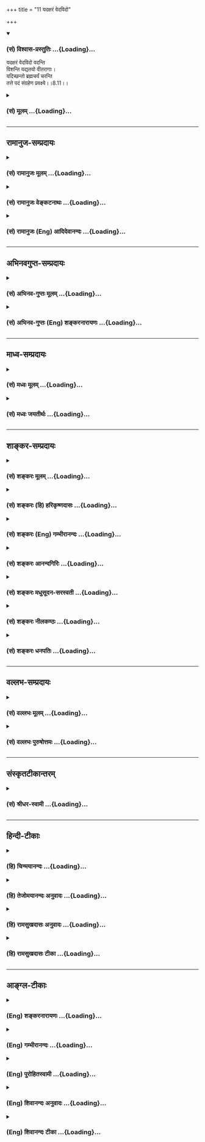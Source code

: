+++
title = "11 यदक्षरं वेदविदो"

+++
<div class="js_include" newlevelforh1="3" title="(सं) विश्वास-प्रस्तुतिः" unfilled url="/purANam/mahAbhAratam/06-bhIShma-parva/02-bhagavad-gItA-parva/saMskRtam/vishvAsa-prastutiH/08_axara-para-brahma-yo/11_yadaxaraM_vedavid.md">
<details open><summary><h3>(सं) विश्वास-प्रस्तुतिः ...{Loading}...</h3></summary>

यदक्षरं वेदविदो वदन्ति  
विशन्ति यद्यतयो वीतरागाः।  
यदिच्छन्तो ब्रह्मचर्यं चरन्ति  
तत्ते पदं संग्रहेण प्रवक्ष्ये।।8.11।।
</details>
</div>
<div class="js_include collapsed" newlevelforh1="3" title="(सं) मूलम्" unfilled url="/purANam/mahAbhAratam/06-bhIShma-parva/02-bhagavad-gItA-parva/saMskRtam/mUlam/08_axara-para-brahma-yo/11_yadaxaraM_vedavid.md">
<details><summary><h3>(सं) मूलम् ...{Loading}...</h3></summary>

यदक्षरं वेदविदो वदन्ति  
विशन्ति यद्यतयो वीतरागाः।  
यदिच्छन्तो ब्रह्मचर्यं चरन्ति  
तत्ते पदं संग्रहेण प्रवक्ष्ये।।8.11।।
</details>
</div>


_________________
## रामानुज-सम्प्रदायः
<div class="js_include collapsed" newlevelforh1="3" title="(सं) रामानुजः मूलम्" unfilled url="/purANam/mahAbhAratam/06-bhIShma-parva/02-bhagavad-gItA-parva/saMskRtam/rAmAnujaH/mUlam/08_axara-para-brahma-yo/11_yadaxaraM_vedavid.md">
<details><summary><h3>(सं) रामानुजः मूलम् ...{Loading}...</h3></summary>

।।8.11।।**यद् अक्षरम्** अस्थूलत्वादिगुणकं **वेदविदो वदन्ति वीतरागाः** च
**यतयो यद्** अक्षरं **विशन्ति यद्** अक्षरं प्राप्तुम् **इच्छन्तो
ब्रह्मचर्यं चरन्ति तत् ते पदं संग्रहेण प्रवक्ष्ये। पद्यते गम्यते अनेन इति
पदं तद् निखिलवेदान्तवेद्यं मत्स्वरूपम् अक्षरं यथा उपास्यं तथा संक्षेपेण
प्रवक्ष्यामि इत्यर्थः।**

</details>
</div>
<div class="js_include collapsed" newlevelforh1="3" title="(सं) रामानुजः वेङ्कटनाथः" unfilled url="/purANam/mahAbhAratam/06-bhIShma-parva/02-bhagavad-gItA-parva/saMskRtam/rAmAnujaH/venkaTanAthaH/08_axara-para-brahma-yo/11_yadaxaraM_vedavid.md">
<details><summary><h3>(सं) रामानुजः वेङ्कटनाथः ...{Loading}...</h3></summary>

  
  
।।8.11।। अथ मन्दप्रयोजनोक्तपरव्याख्यातिक्षेपाययदक्षरम्
इत्यादिश्लोकत्रयस्यार्थमाह -- अथेति।
स्मरणशब्दोऽत्रोपासनस्यान्तिमप्रत्ययस्य च सङ्ग्राहकः उभयोरपि
स्मृतिविशेषत्वात्। नावेदविन्मनुते तं बृहन्तम् \[यजुःका.3।55।7\]
इत्युक्तप्रमाणान्तरागोचरत्वपरेणवेदविदो वदन्ति इत्यनेन
सूचितंवेदोक्तप्रकारकथनम् -- अस्थूलत्वादिगुणकमिति। अस्थूलमनण्वह्रस्वम्
\[बृ.उ.3।8।8\] इत्यादिश्रुतिरिह विवक्षिता। ब्रह्मचर्यं
ऊर्ध्वरेतस्त्वादिकम्। यद्वा अथ यद्यज्ञ इत्याचक्षते ब्रह्मचर्यमेव तत् ৷৷.
अथ यत्सत्रायणमित्याचक्षते ৷৷. अथ यन्मौनमित्याचक्षते ৷৷. अथ
यदरण्यायनमित्याचक्षते ब्रह्मचर्यमेव तत् \[छां.उ.8।5।123\] इति श्रुतेः
ब्रह्मप्राप्त्यर्था या काचिदपि चर्या ब्रह्मचर्यम्। वीतरागा यतय एव
यदिच्छन्तो ब्रह्मचर्यं चरन्ति \[कठो.2।15\] इत्यत्रापि कर्तारः। एतेन
फलोपाययोः प्रदर्शनम्। पदशब्दस्यात्र रूढार्थानुपपत्तेरुपपन्नं योगमाह --
पद्यत इति। अत्र पदशब्देन ज्ञानविषयत्वमुखेन उपास्यत्वादिकमभिप्रेतमित्याह
-- गम्यते चेतसेति। यत्तच्छब्दाभिप्रेतां प्रसिद्धिमाह -- तन्निखिलेति।
अक्षरशब्दस्यात्र विकारादिदोषरहितपरमात्मविषयत्वात्मत्स्वरूपमित्युक्तम्।
स्वासाधारणं रूपमित्यर्थः।
अक्षररूपपरमात्मोपासनमत्राक्षरस्वरूपजीवात्मप्राप्त्यर्थम्।  
  

</details>
</div>
<div class="js_include collapsed" newlevelforh1="3" title="(सं) रामानुजः (Eng) आदिदेवानन्दः" unfilled url="/purANam/mahAbhAratam/06-bhIShma-parva/02-bhagavad-gItA-parva/saMskRtam/rAmAnujaH/english/AdidevAnandaH/08_axara-para-brahma-yo/11_yadaxaraM_vedavid.md">
<details><summary><h3>(सं) रामानुजः (Eng) आदिदेवानन्दः ...{Loading}...</h3></summary>

8.11 I shall show you briefly that goal which the knowers of the Veda
call 'the imperishable,' i.e., as endowed with attributes like
non-grossness etc., - that imperishable which 'the ascetics freed from
passion enter'; that imperishable 'desiring to attain which men practise
continence'. What is attained by the mind as its goal is called 'pada'.
I shall tell you briefly My essential nature which is beyond all
description and which is explained in the whole of Vedanta and which is
to be meditated upon. Such is the meaning.

</details>
</div>


_________________
## अभिनवगुप्त-सम्प्रदायः
<div class="js_include collapsed" newlevelforh1="3" title="(सं) अभिनव-गुप्तः मूलम्" unfilled url="/purANam/mahAbhAratam/06-bhIShma-parva/02-bhagavad-gItA-parva/saMskRtam/abhinava-guptaH/mUlam/08_axara-para-brahma-yo/11_yadaxaraM_vedavid.md">
<details><summary><h3>(सं) अभिनव-गुप्तः मूलम् ...{Loading}...</h3></summary>

।।8.11।। यदक्षरमिति। सम्यक् गृह्यते निश्चीयते अनेनेति संग्रहः उपायः। तेन
उपायेन तत् +++(S उपायेनैतत)+++ पदमभिधास्ये उपायमत्र सतताभ्यासाय वक्ष्ये।

</details>
</div>
<div class="js_include collapsed" newlevelforh1="3" title="(सं) अभिनव-गुप्तः (Eng) शङ्करनारायणः" unfilled url="/purANam/mahAbhAratam/06-bhIShma-parva/02-bhagavad-gItA-parva/saMskRtam/abhinava-guptaH/english/shankaranArAyaNaH/08_axara-para-brahma-yo/11_yadaxaraM_vedavid.md">
<details><summary><h3>(सं) अभिनव-गुप्तः (Eng) शङ्करनारायणः ...{Loading}...</h3></summary>

8.11 Yad aksaram etc. A means is called sangraha because by using this,
the end is grasped i.e., determined. That Goal, together with means I
shall tell you : Let me tell you now the means for \[your\] constant
practice.

</details>
</div>


_________________
## माध्व-सम्प्रदायः
<div class="js_include collapsed" newlevelforh1="3" title="(सं) मध्वः मूलम्" unfilled url="/purANam/mahAbhAratam/06-bhIShma-parva/02-bhagavad-gItA-parva/saMskRtam/madhvaH/mUlam/08_axara-para-brahma-yo/11_yadaxaraM_vedavid.md">
<details><summary><h3>(सं) मध्वः मूलम् ...{Loading}...</h3></summary>

।।8.11।। तदेव ध्येयं प्रपञ्चयति -- यदक्षरमित्यादिना। प्राप्यते
मुमुक्षुभिरिति पदम्। पद गतौ \[4।63\] इति धातोः। तद्विष्णोः परमं पदम्
\[ऋक्सं.1।2।6।5कठो.3।9\] इति श्रुतेश्च। गीयसे पदमित्येव मुनिभिः पद्यसे
यतः इति वचनान्नारदीये।

</details>
</div>
<div class="js_include collapsed" newlevelforh1="3" title="(सं) मध्वः जयतीर्थः" unfilled url="/purANam/mahAbhAratam/06-bhIShma-parva/02-bhagavad-gItA-parva/saMskRtam/madhvaH/jayatIrthaH/08_axara-para-brahma-yo/11_yadaxaraM_vedavid.md">
<details><summary><h3>(सं) मध्वः जयतीर्थः ...{Loading}...</h3></summary>

।।8.11।। क्रममुक्त्यर्थं ओङकारोपासनमुच्यत इत्यन्यथाव्याख्यानमपाकर्तुमाह
-- **तदेवे**ति। वायुजययुतानां मरणकाले कर्तव्यमेवमामनुस्मरन् \[8।13\]
इत्यादिविरोधादिति भावः। ननु पदत्वं शब्दस्यैवोंकारस्य सम्भवति न
विष्णोरित्यत आह -- **प्राप्यत** इति। कर्मण्यकारप्रत्ययः। पदं स्वरूपमिति
प्रयोगप्रदर्शनम्।

</details>
</div>


_________________
## शाङ्कर-सम्प्रदायः
<div class="js_include collapsed" newlevelforh1="3" title="(सं) शङ्करः मूलम्" unfilled url="/purANam/mahAbhAratam/06-bhIShma-parva/02-bhagavad-gItA-parva/saMskRtam/shankaraH/mUlam/08_axara-para-brahma-yo/11_yadaxaraM_vedavid.md">
<details><summary><h3>(सं) शङ्करः मूलम् ...{Loading}...</h3></summary>

।।8.11।। -- **यत् अक्षरं** न क्षरतीति अक्षरम् अविनाशि **वेदविदः**
वेदार्थज्ञाः वदन्ति तद्वा एतदक्षरं गार्गि ब्राह्मणा अभिवदन्ति (बृ0 उ₀
3।8।8) इति श्रुतेः सर्वविशेषनिवर्तकत्वेन अभिवदन्ति अस्थूलमनणु (बृ0 उ₀
3।8।8) इत्यादि। किञ्च -- **विशन्ति** प्रविशन्ति सम्यग्दर्शनप्राप्तौ
सत्यां यत् **यतयः** यतनशीलाः संन्यासिनः **वीतरागाः** वीतः विगतः रागः
येभ्यः ते वीतरागाः। **यच्च** अक्षर**मिच्छन्तः** -- ज्ञातुम् इति
वाक्यशेषः -- **ब्रह्मचर्यं** गुरौ **चरन्ति** आचरन्ति **तत् ते पदं** तत्
अक्षराख्यं पदं पदनीयं ते तव **संग्रहेण** संग्रहः संक्षेपः तेन संक्षेपेण
**प्रवक्ष्ये** कथयिष्यामि।।  
  
स यो ह वै तद्भगवन्मनुष्येषु प्रायणान्तमोंकारमभिध्यायीत कतमं वाव स तेन
लोकं जयतीति। तस्मै स होवाच एतद्वै सत्यकाम परं चापरं च ब्रह्म यदोंकारः
इत्युपक्रम्य यः पुनरेतं त्रिमात्रेणोमित्येतेनैवाक्षरेण परं
पुरुषमभिध्यायीत (प्र0 उ₀ 5।1।2।5।। -- स सामभिरुन्नीयते ब्रह्मलोकम्
इत्यादिना वचनेन अन्यत्र धर्मादन्यत्राधर्मात् इति च उपक्रम्य सर्वे वेदा
यत्पदमामनन्ति। तपांसि सर्वाणि च यद्वदन्ति। यदिच्छन्तो ब्रह्मचर्यं चरन्ति
तत्ते पदं संग्रहेण ब्रवीम्योमित्येतत् (क0 उ₀ 1।2।14.15) इत्यादिभिश्च
वचनैः परस्य ब्रह्मणो वाचकरूपेण प्रतिमावत् प्रतीकरूपेण वा
परब्रह्मप्रतिपत्तिसाधनत्वेन मन्दमध्यमबुद्धीनां विवक्षितस्य ओंकारस्य
उपासनं कालान्तरे मुक्तिफलम् उक्तं यत् तदेव इहापि कविं पुराणमनुशासितारम्
(गीता 8।9) यदक्षरं वेदविदो वदन्ति (गीता 8।11) इति च उपन्यस्तस्य परस्य
ब्रह्मणः पूर्वोक्तरूपेण प्रतिपत्त्युपायभूतस्य ओंकारस्य
कालान्तरमुक्तिफलम् उपासनं योगधारणासहितं वक्तव्यम् प्रसक्तानुप्रसक्तं च
यत्किञ्चित् इत्येवमर्थः उत्तरो ग्रन्थ आरभ्यते --

</details>
</div>
<div class="js_include collapsed" newlevelforh1="3" title="(सं) शङ्करः (हि) हरिकृष्णदासः" unfilled url="/purANam/mahAbhAratam/06-bhIShma-parva/02-bhagavad-gItA-parva/saMskRtam/shankaraH/hindI/harikRShNadAsaH/08_axara-para-brahma-yo/11_yadaxaraM_vedavid.md">
<details><summary><h3>(सं) शङ्करः (हि) हरिकृष्णदासः ...{Loading}...</h3></summary>

।।8.11।। फिर भी भगवान् आगे बतलाये जानेवाले उपायोंसे प्राप्त होनेयोग्य और
वेदविदो वदन्ति इत्यादि विशेषणोंद्वारा वर्णन किये जानेयोग्य ब्रह्मका
प्रतिपादन करते हैं --, हे गार्गि ब्राह्मणलोग उसी इस अक्षरका वर्णन किया
करते हैं इस श्रुतिके अनुसार वेदके परम अर्थको,जाननेवाले विद्वान् जिस
अक्षरका अर्थात् जिसका कभी नाश न हो ऐसे परमात्माका वह न स्थूल है न
सूक्ष्म है इस प्रकार सब विशेषोंका निराकरण करके वर्णन किया करते हैं तथा
जिनकी आसक्ति नष्ट हो चुकी है ऐसे वीतराग यत्नशील संन्यासी यथार्थ ज्ञानकी
प्राप्ति हो जानेपर जिसमें प्रविष्ट होते हैं। एवं जिस अक्षरको जानना
चाहनेवाले ( साधक ) गुरुकुलमें ब्रह्मचर्यव्रतका पालन किया करते हैं वह
अक्षरनामक पद अर्थात् प्राप्त करनेयोग्य स्थान मैं तुझे संग्रहसे --
संक्षेपसे बतलाता हूँ। संग्रह संक्षेपको कहते हैं। सत्यकामके यह पूछनेपर कि
हे भगवन् मनुष्योंमेंसे वह जो कि मरणपर्यन्त ओंकारका भली प्रकार ध्यान करता
रहता है वह उस साधनसे किस लोकको जीत लेता है पिप्पलाद ऋषिने कहा कि हे
सत्यकाम यह ओंकार ही निःसन्देह परब्रह्म है और यही अपर ब्रह्म भी है। इस
प्रकार प्रसङ्ग आरम्भ करके फिर जो कोई इस तीन मात्रावाले ओम् इस
अक्षरद्वारा परम पुरुषकी उपासना करता रहता है। इत्यादि वचनोंसे (
प्रश्नोपनिषद्में ) तथा जो धर्मसे विलक्षण है और अधर्मसे भी विलक्षण है इस
प्रकार प्रसङ्ग आरम्भ करके फिर समस्त वेद जिस परमपदका वर्णन कर रहे हैं
समस्त तप जिसको बतला रहे हैं तथा जिस परमपदको चाहनेवाले ब्रह्मचर्यका पालन
किया करते हैं वह परमपद संक्षेपसे तुझे बतलाऊँगा वह है ओम् ऐसा यह ( एक
अक्षर )। इत्यादि वचनोंसे ( कठोपनिषद्में )। परब्रह्मका वाचक होनेसे एवं
प्रतिमाकी भाँति उसका प्रतीक ( चिह्न ) होनेसे मन्द और मध्यम बुद्धिवाले
साधकोंके लिये जो परब्रह्मपरमात्माकी प्राप्तिका साधनरूप माना गया है उस
ओंकारकी कालान्तरमें मुक्तिरूप फल देनेवाली जो उपासना बतलायी गयी है  
  
,

</details>
</div>
<div class="js_include collapsed" newlevelforh1="3" title="(सं) शङ्करः (Eng) गम्भीरानन्दः" unfilled url="/purANam/mahAbhAratam/06-bhIShma-parva/02-bhagavad-gItA-parva/saMskRtam/shankaraH/english/gambhIrAnandaH/08_axara-para-brahma-yo/11_yadaxaraM_vedavid.md">
<details><summary><h3>(सं) शङ्करः (Eng) गम्भीरानन्दः ...{Loading}...</h3></summary>

8.11 Pravaksye, I shall speak; te, to you; samgrahena, briefly; tat, of
that; which is called the aksaram, immutable-that whch does not get
exhausted, which is indestructible; padam, Goal to be reached; yat,
which; veda-vidah, the knowers of the Vedas, the knowers of the purport
of the Vedas; vedanti, declare, speak of It as opposed to all
alifications-'It is neither gross nor minute' (Br. 3.8.8) etc.-, in
accordance with the Upanisadic text, 'O Gargi, the knowers of Brahman
say this Immutable (Brahman) is that' (ibid); and further, yat, into
which, after the attainment of complete realization; visanti, enter;
yatayah, the diligent ones, the monks; who have become vita-ragah, free
from attachment; and icchantah, aspiring to know (-to know being
supplied to complete the sense-); yat, which Immutable; people caranti,
practise; brahmacaryam, celibacy-at the teacher's house. Commencing
with, '"O venerable sir, which world does he really win thery who, among
men, intently meditates on Om in that wonerful way till death;" To him
he said, "O Satyakama, this very Brahman that is (known as) the inferior
and superior is but this Om"' (pr.5.1-2), it has been stated, 'Again,
anyone who meditates on the supreme Purusa with the help of this very
syllable Om, as possessed of three letters,৷৷.he is lifted up to the
world of Brahma (Hiranyagarbha) by the Sama-mantras,' (op.cit.5) etc.
Again, beginning with '(Tell me of that thing which you see as)
different from virtue, different from vice,' it has been stated, 'I tell
you briefly of that goal which all the Vedas with one voice propound,
which all the austerities speak of, and wishing for which people
practise Brahmacarya: it is this, viz Om' (Ka.1.2.14-15), etc. In the
above otations, Om which is going to be spoken of is presented as a name
of this supreme Brahman, and also as Its symbol like an image. This has
been done as a means to meditation on it (Om) for the attainment of the
supreme Brahman by poeple of low and mediocre intellect, in as much as
this leads to Liberation in course of time. Here also that very
meditation on Om in the manner stated above-which is the means of
attaining the supreme Brahman introduced in, '(He who meditates on) the
Omniscient, the Ancient,' and in, '(I shall speak to you birefly of that
immutable Goal) which the knowers of the Vedas declare,' and which
(meditation) leads to Liberation in due course \[Realization of Brahman
leads to immediate Liberation (sadyomukti, whereas meditation
(contemplation, upasana) leads to gradual Liberation
(krama-mukti).-Tr.\]-has to be spoken of along with 'adherence to yoga'
as also whatever is connected directly or indirectly with it. For this
purpose the following text is begun:

</details>
</div>
<div class="js_include collapsed" newlevelforh1="3" title="(सं) शङ्करः आनन्दगिरिः" unfilled url="/purANam/mahAbhAratam/06-bhIShma-parva/02-bhagavad-gItA-parva/saMskRtam/shankaraH/AnandagiriH/08_axara-para-brahma-yo/11_yadaxaraM_vedavid.md">
<details><summary><h3>(सं) शङ्करः आनन्दगिरिः ...{Loading}...</h3></summary>

।।8.11।। येन केनचिन्मन्त्रादिना ध्यानकाले भगवदनुस्मरणे प्राप्ते
सत्यभिधानत्वे नियन्तुं स्मर्तव्यत्वेन प्रकृतपरमपुरुषस्य
त्रैविद्यवृद्धप्रसिद्ध्या प्रामाणिकत्वमाह -- **पुनरपीति।** उपायो
वक्ष्यमाण ओङ्कारः। अविषये प्रतीचि ब्रह्मणि वेदार्थविदामपि कथं
वचनमित्याशङ्क्याविषयत्वमत्यक्त्वैवेति मत्वा श्रुतिमुदाहरति --
**तद्वेति।** तथापि तस्मिन्नविषये सर्वविशेषशून्ये वचनमनुचितमित्याशङ्क्याह
-- **सर्वेति।** न केवलं विद्वदनुभवसिद्धं यथोक्तं ब्रह्म किंतु
मुक्तोपसृप्यतया मुक्तानामपि प्रसिद्धमित्याह -- **किञ्चेति।** केषां पुनः
संन्यासित्वं तदाह -- **वीतरागा इति।** ज्ञानार्थं ब्रह्मचर्यविधानादपि
ब्रह्म ज्ञेयत्वेन प्रसिद्धमित्याह -- **यच्चेति।** कथं तर्हि यथोक्तं
ब्रह्म मम ज्ञातुं शक्यमित्याकुलितचेतसमर्जुनं प्रत्याह -- **तत्ते
पदमिति।**

</details>
</div>
<div class="js_include collapsed" newlevelforh1="3" title="(सं) शङ्करः मधुसूदन-सरस्वती" unfilled url="/purANam/mahAbhAratam/06-bhIShma-parva/02-bhagavad-gItA-parva/saMskRtam/shankaraH/madhusUdana-sarasvatI/08_axara-para-brahma-yo/11_yadaxaraM_vedavid.md">
<details><summary><h3>(सं) शङ्करः मधुसूदन-सरस्वती ...{Loading}...</h3></summary>

।।8.11।। इदानीं येनकेनचिदभिधानेन ध्यानकाले भगवदनुस्मरणे प्राप्तेसर्वे
वेदा यत्पदमामनन्ति तपांसि सर्वाणि च यद्वदन्ति। यदिच्छन्तो ब्रह्मचर्यं
चरन्ति तत्ते पदं सग्रहेण ब्रवीम्योमित्येतत् इत्यादिश्रुतिप्रतिपादितत्वेन
प्रणवेनैवाभिधानेन तदनुस्मरणं कर्तव्यं नान्येन मन्त्रादिनेति
नियन्तुमुपक्रमते -- यदक्षरमविनाशि ओंकाराख्यं ब्रह्म वेदविदो वदन्तिएतद्वै
तदक्षरं गार्गि ब्राह्मणा अभिवदन्त्यस्थूलमनण्वह्रस्वमदीर्घम् इत्यादिवचनैः
सर्वविशेषनिवर्तनेन प्रतिपादयन्ति। न केवलं प्रमाणकुशलैरेव प्रतिपन्नं
किंतु मुक्तोपसृप्यतया तैरप्यनुभूतमित्याह -- विशन्ति स्वरूपतया
सम्यग्दर्शनेन यदक्षरं यतयो यत्नशीलाः संन्यासिनो वीतरागा निस्पृहाः। न
केवलं सिद्धैरनुभूतं साधकानामपि सर्वोऽपि प्रयासस्तदर्थ इत्याह --
यदिच्छन्तो ज्ञातुं नैष्ठिका ब्रह्मचारिणो ब्रह्मचर्यं गुरुकुलवासादि
तपश्चरन्ति यावज्जीवं तदक्षराख्यं पदं पदनीयं ते तुभ्यं संग्रहेण
संक्षेपेणाहं प्रवक्ष्ये प्रकर्षेण कथयिष्यामि यथा तव बोधो भवति तथा।
अतस्तदक्षरं कथं मया ज्ञेयमित्याकुलो माभूरित्यभिप्रायः। अत्र च परस्य
ब्रह्मणो वाचकरूपेण प्रतिमावत्प्रतीकरूपेण चयः पुनरेतं
त्रिमात्रेणोमित्यनेनैवाक्षरेण परं पुरुषमभिध्यायीत स तमधिगच्छति
इत्यादिवचनैर्मन्दमध्यमबुद्धीनां क्रममुक्तिफलकमुपासनमुक्तं तदेवेहापि
विवक्षितं भगवता। अतो योगधारणासहितमोंकारोपासनं तत्फलं स्वस्वरूपं
ततोऽपुनरावृत्तिस्तन्मार्गश्चेत्यर्थजातमुच्यते यावदध्यायसमाप्ति।

</details>
</div>
<div class="js_include collapsed" newlevelforh1="3" title="(सं) शङ्करः नीलकण्ठः" unfilled url="/purANam/mahAbhAratam/06-bhIShma-parva/02-bhagavad-gItA-parva/saMskRtam/shankaraH/nIlakaNThaH/08_axara-para-brahma-yo/11_yadaxaraM_vedavid.md">
<details><summary><h3>(सं) शङ्करः नीलकण्ठः ...{Loading}...</h3></summary>

।।8.11।। भ्रुवोर्मध्ये प्राणमावेश्येत्युक्तं तत्किं कृत्वा कर्तव्यं
तत्कृत्वा च किं कर्तव्यमित्येतद्वयं वदिष्यंस्तत्र प्रतीकत्वेन चिन्त्यं
प्रणवं तावद्वाच्यवाचकयोरभेदविवक्षया स्तौति -- यदक्षरं प्रणवाख्यं वाचकं
वेदविदो वेदादौ वदन्ति। यद्वा यदक्षरं ब्रह्म तद्वाच्यंएतद्वै तदक्षरं
गार्गि ब्राह्मणा अभिवदन्त्यस्थूलमनण्वह्रस्वमदीर्घम् इत्येवंलक्षणं वा
वेदविद उपनिषद्विदो वदन्ति यच्च यतयो विशन्ति ब्रह्मप्रतीकत्वेन
शरणीकुर्वन्ति पक्षे सम्यग्दर्शने सति सरित्सागरन्यायेन यत्प्रविशन्ति
यतयः। यत् अक्षरमिच्छन्तो ब्रह्मचर्यं चरन्तीति पक्षद्वयेऽपि समानम्। तत्ते
पदं वर्णत्रयात्मकं पदनीयं वा स्थानं विष्णोः परमं पदं संग्रहेण
प्रवक्ष्ये। अयं च वाच्यवाचकयोरभेदः श्रुतिच्छायया गम्यते। अन्यत्र
धर्मादन्यत्राधर्मात् इति सर्वधर्मातीतं ब्रह्म प्रकृत्यसर्वे वेदा
यत्पदमामनन्ति तपांसि सर्वाणि च यद्वदन्ति। यदिच्छन्तो ब्रह्मचर्यं चरन्ति
तत्ते पदं संग्रहेण ब्रवीम्योमित्येतत्। इत्योंकारेणोपसंहारात्। तत्फलं च
प्रतीकभावात्। ओंकारं प्रतीकत्वेन प्रकल्प्य तद्वारा शुद्धं शबलं वा ब्रह्म
प्रतिपत्तव्यम्। तथा च श्रुत्यन्तरेएतद्वै सत्यकाम परं चापरं च ब्रह्म
यदोंकारः इत्युपक्रम्यतस्मादेवंविद्वानेतेनैवायतनेनैकतरमन्वेति इति
दृष्टम्। आयतनं शालग्रामवत्प्रतीकं तेन।

</details>
</div>
<div class="js_include collapsed" newlevelforh1="3" title="(सं) शङ्करः धनपतिः" unfilled url="/purANam/mahAbhAratam/06-bhIShma-parva/02-bhagavad-gItA-parva/saMskRtam/shankaraH/dhanapatiH/08_axara-para-brahma-yo/11_yadaxaraM_vedavid.md">
<details><summary><h3>(सं) शङ्करः धनपतिः ...{Loading}...</h3></summary>

।।8.11।। इदानीं येन केचचिन्मन्त्रादिना ध्यानकाले भगवदनुस्मरणे प्राप्तेस
यो ह वैतद्भगवन्मुष्येष्वाप्रायणं तमोंकारमभिध्यायीत कतमं वा स तेन लोकं
जयति तस्मै सहोवाच एतद्वै सत्यकाम परं चापरं च ब्रह्म यदोंकारः
इत्युपक्रम्ययः पुनरेतं त्रिमात्रेणोमित्येतेनैवाक्षरेण परं
पुरुषमभिध्यायीतप्रणवो धनुः शरो ह्यात्मा ब्रह्म तल्लक्ष्यमुच्यते।
अप्रमत्तेन वेद्धव्यं शरवत्तन्मयो भवेत्। अन्यत्र
धर्मादन्यत्राधर्मात्इतचोपक्रम्यसर्वे वेदा यत्पदभामन्ति तपांसि सर्वाणि च
यद्वदन्ति। यदिच्छन्तो ब्रह्मचर्यं चरन्ति तत्ते पदं संग्रहेण
ब्रवीम्योमित्येतत् इत्यादिवचनैः परस्य ब्रह्मणो वाचरुपेण
प्रतिभावत्प्रतीकरुपेण च परब्रह्मप्राप्तिसाधनत्वेन मन्दमध्यमबुद्धीनां
विवक्षितस्योंकारोपासनस्य परस्य ब्रह्मणो वाचकरुपेण प्रतिभावत्प्रतीकरुपेण
च परब्रह्मप्राप्तिसाधनत्वेन मन्दमध्यमबुद्धीनां विवक्षितस्योकारोपासनस्य
कालान्तरमुक्तफलं यदुक्तं तदेवेहापीत्योंकारेण भगवान्स्मर्तव्य इत्याशयेनाह
-- यदित्यादिना। यदक्षरं न क्षरतीत्यक्षरं अविनाशि वेदविदो वेदार्थज्ञा
वदन्ति। तद्वा एतदक्षरं गार्गि ब्राह्मणा अभिवदन्ति इति
श्रुतेः। अस्थूलमनण्वह्नस्वमदीर्घम्अशब्दमस्पर्शमरुपमव्ययम् इत्यादिना
सर्वविशेषनिवृत्तत्वेनाभिवदनतीत्यर्थः। न केवलमाभिवदन्त्येवापि तु
सभ्यग्दर्शनप्राप्तौ यतयो यत्नशीलाः संन्यासिनो वीतः अपगतो राग इत उपलक्षणं
रागादिर्येभ्यस्ते वीतरागाः। रागस्यैवोपादानं तु द्वेषादीनां मूलभूतो रागग
एवेत्यभिप्रायेण। यद्विशन्ति प्रविशन्ति सभ्यग्ज्ञानप्राप्तौ सत्यां
यदिच्छन्तो ज्ञातुमिति शेषः। ब्रह्मचर्यं गुरौ चरन्तितदेतद्वेदानुवचनेन
ब्राह्मणा विविदिषन्ति इतिश्रुतेः तत्पदं ते संक्षेपेण प्रवक्ष्ये
कथयिष्यामि।

</details>
</div>


_________________
## वल्लभ-सम्प्रदायः
<div class="js_include collapsed" newlevelforh1="3" title="(सं) वल्लभः मूलम्" unfilled url="/purANam/mahAbhAratam/06-bhIShma-parva/02-bhagavad-gItA-parva/saMskRtam/vallabhaH/mUlam/08_axara-para-brahma-yo/11_yadaxaraM_vedavid.md">
<details><summary><h3>(सं) वल्लभः मूलम् ...{Loading}...</h3></summary>

।।8.11।। इयं त्वधियज्ञप्राप्तिरुक्तयोगिनस्त्रिधोक्ता
अक्षरब्रह्मात्मचिन्तकानां ज्ञानिनां तु स एव च लभ्यो भवतीति
प्रतिजानंस्तदुपासकानाह -- यदक्षरमिति। वेदविदो ब्राह्मणाः एतद्वै तदक्षरं
गार्गि इत्यभिवदन्ति \[बृ.उ.3।8।8\]। प्रायो वेदविदां वादोऽक्षरपर्यवसायीति
गम्यते। यतयो वीतरागाः परमहंसाः यत् विशन्ति एकत्वमाप्नुवन्तीति
सन्न्यासिनां प्राप्यतयोक्तम्। यदिच्छन्तो ब्रह्मचर्यं चरन्ति इति
ब्रह्मचारिणां तदक्षरस्वरूपं मत्पदस्वरूपत्वात्पदञ्चैद्ये च
सात्त्वतपतेश्चरणं प्रविष्टे इति वाक्यात्अन्तर्याम्यवतारादिरूपे
पादत्वमस्य हि इति निबन्धाच्चरणरूपमेतत् ते सङ्ग्रहेण प्रवक्ष्ये तेषां
गम्यमिति वक्ष्यामीत्यर्थः।

</details>
</div>
<div class="js_include collapsed" newlevelforh1="3" title="(सं) वल्लभः पुरुषोत्तमः" unfilled url="/purANam/mahAbhAratam/06-bhIShma-parva/02-bhagavad-gItA-parva/saMskRtam/vallabhaH/puruShottamaH/08_axara-para-brahma-yo/11_yadaxaraM_vedavid.md">
<details><summary><h3>(सं) वल्लभः पुरुषोत्तमः ...{Loading}...</h3></summary>

  
  
।।8.11।। ननु भक्तियुक्ता अपि तदेव प्राप्नुवन्ति योगयुक्ता अपि च तदा तयोः
को विशेषः इत्याकाङ्क्षायां तयोः प्राप्यरूपमाह -- यदक्षरमिति। वेदविदो
वेदान्तज्ञा यदक्षरं वदन्ति यत् वीतरागो विरागिणो यतयः
सर्वत्यागादिप्रयत्नवन्तो विशन्ति यत्रैक्यं प्राप्नुवन्ति यदिच्छन्तो
यत्स्वरूपज्ञानेन प्राप्तीच्छवः ब्रह्मचर्यमिन्द्रियनिग्रहं गुरुकुले
चरन्ति तत्पदं तेषां प्राप्यं ते तुभ्यं सङ्ग्रहेण सङ्क्षेपेण ज्ञानार्थं
प्रवक्ष्ये कथयिष्यामीत्यर्थः।  
  

</details>
</div>


_________________
## संस्कृतटीकान्तरम्
<div class="js_include collapsed" newlevelforh1="3" title="(सं) श्रीधर-स्वामी" unfilled url="/purANam/mahAbhAratam/06-bhIShma-parva/02-bhagavad-gItA-parva/saMskRtam/shrIdhara-svAmI/08_axara-para-brahma-yo/11_yadaxaraM_vedavid.md">
<details><summary><h3>(सं) श्रीधर-स्वामी ...{Loading}...</h3></summary>

।।8.11।। केवलादभ्यासयोगादपि प्रणवाधारमभ्यासमन्तरङ्गं विधित्सुः
प्रतिजानीते **-- यदक्षरमिति।** यदक्षरं वेदान्तज्ञा वदन्तिएतस्य वाक्षरस्य
प्रशासने गार्गि सूर्याचन्द्रमसौ विधृतौ तिष्ठतः इति श्रुतेः। वीतो रागो
येभ्यस्ते वीतरागा यतयः प्रयत्नवन्तो यद्विशन्ति। यच्च ज्ञातुमिच्छन्तो
गुरुकुले ब्रह्मचर्यं चरन्ति। तत्ते तुभ्यं पदं पद्यते गम्यत इति पदं
प्राप्यं संग्रहरेण संक्षेपेण प्रवक्ष्ये। तत्प्राप्त्युपायं
कथयिष्यामीत्यर्थः।

</details>
</div>


_________________
## हिन्दी-टीकाः
<div class="js_include collapsed" newlevelforh1="3" title="(हि) चिन्मयानन्दः" unfilled url="/purANam/mahAbhAratam/06-bhIShma-parva/02-bhagavad-gItA-parva/hindI/chinmayAnandaH/08_axara-para-brahma-yo/11_yadaxaraM_vedavid.md">
<details><summary><h3>(हि) चिन्मयानन्दः ...{Loading}...</h3></summary>

।।8.11।। इस श्लोक में जो कि एक प्रसिद्ध उपनिषद् के मन्त्र का स्मरण कराता
है भगवान् श्रीकृष्ण लक्ष्य की स्तुति करते हुए वचन देते हैं कि वे अगले
श्लोकों में पूर्णत्व के परम लक्ष्य तथा तत्प्राप्ति के उपायों का वर्णन
करेंगे। ध्यानसाधना में पूर्ण सफलता प्राप्त करने के लिए मन की योग्यता
अत्यावश्यक होती है। इस योग्यता के सम्पादन के लिए प्रायः सभी उपनिषदों में
प्रणवोपासना (ओंकारोपासना) का अनेक स्थानों पर उपदेश दिया गया है। पौराणिक
युग से इस उपासना का स्थान श्रद्धाभक्तिपूर्वक किये जाने वाले ईश्वर के
साकार रूप या अवतारों के ध्यान पूजा आदि ने ले लिया है। इस प्रकार के ध्यान
का प्रयोजन और उपयोगिता वही है जो वैदिक उपासनाओं की है। यहाँ साधक को अनेक
प्रकार के प्रतिबन्धों की सूचनाओं और आवश्यक सावधानियों का निर्देश दिया
गया है जिससे उसकी आध्यात्मिक तीर्थयात्रा अधिक सरल और आनन्दप्रद हो सके।
साधारणतः जिन विघ्नों की शिकायत साधक करते हैं वे सब विघ्न अनात्म उपाधियों
से हुए तादात्म्य के कारण ही आते हैं। इन उपाधियों के तादात्म्य से मन को
परावृत्त करने में वह स्वयं को असमर्थ पाता है। आत्मोन्नति के शास्त्र के
रूप में वेदान्त के लिए आवश्यक है कि यह साधक को ध्यान की विधि बताने के
साथसाथ सम्भावित विघ्नों का भी संकेत देकर उनसे सुरक्षित रहने के उपायों का
भी वर्णन करे। यदि साधक को इनका सम्पूर्ण ज्ञान हो तो शीघ्र ही वह अपनी
सुरक्षा कर सकता है। यह श्लोक यह इंगित करता है कि आत्मसंयम और वैराग्य के
द्वारा किस प्रकार इस मार्ग पर सुखपूर्वक अग्रसर हुआ जा सकता है। इसी अध्याय
में ब्रह्म की लाक्षणिक परिभाषा देते हुए उसे अक्षर कहा गया था। भगवान्
श्रीकृष्ण विशेष बल देकर कहते हैं कि जो वीतराग यति हैं वे ब्रह्मचर्य का
पालन करते हुए इसी अक्षर ब्रह्म में प्रवेश करते हैं। वीतरागा सम्पूर्ण गीता
संन्यास का गीत हैं परन्तु यह मन्दबुद्धि पुरुष का अरचनात्मक संन्यास नहीं
वरन् विवेक जनित वैराग्य है जो सर्वत्र एवं समस्त प्रगति और विकास का
अग्रदूत है कामनाओं का संन्यास बुद्धि की स्वाभाविक परिपक्वता का फल है मन
की प्रवृत्तियों का दमन नहीं। नईनई खिली हुई कलियाँ कुछ समय पश्चात् अपनी
कोमलसुन्दर पंखुड़ियों के परिधान को त्यागकर शोभनीयता का संन्यास व्यक्त
करके नग्नावस्था में खड़ी रहती हैं। परन्तु प्रकृति में यह तभी होता है जब
फूलों पर सेचन क्रिया सम्पन्न होकर फल सृजन की क्रिया प्रारम्भ हो गई हो।
इन फूलों पर दृष्टिपात करने वाले एक सामान्य पुरुष की दृष्टि से पंखुड़ियों
का इस प्रकार बिखर जाना फूल का महान त्याग अथवा संन्यास हो सकता है किन्तु
एक कृषक जानता है कि फूलों का यह त्याग उन्हें सद्यः प्राप्त परिपक्वता का
परिणाम है जिसके कारण ये सुन्दर पंखुड़ियाँ स्वतः ही बिखर गई हैं। इसी
प्रकार भारत के आध्यात्मिक ज्ञान के अन्तर्गत निःसन्देह ही संन्यास अथवा
वैराग्य की आवश्यकता पर बल दिया गया है परन्तु उसका अर्थ उदास और
विषादपूर्ण आत्मत्याग अथवा स्वयं को दण्डित करना नहीं है। किन्हींकिन्हीं
धर्मों में अवश्य ही इस प्रकार के त्याग का प्रचार एवं अभ्यास किया जाता
है। उपनिषदों के ऋषियों ने सदा सम्यक् विवेक जनित वैराग्य का ही उपदेश दिया
है तथा उसका आग्रह किया है। इसलिए वीतरागाः शब्द से उन साधकों को समझना
चाहिए जो विषयों की तुच्छता एवं जीवन के परम लक्ष्य की श्रेष्ठता समझकर
विषयासक्ति से सर्वथा मुक्त हो गये हैं। यह भी सर्वविदित तथ्य है कि इच्छाओं
की संख्या जितनी अधिक होगी मन में विक्षेप भी उतना ही अधिक होगा। विक्षेपों
की अधिकता का अर्थ मानसिक क्षमता की न्यूनता है। साधक की ध्यान में सफलता
मन की शक्ति पर निर्भर करती है और मनः शान्ति ही वह धन है जिसके द्वारा इस
यात्रा की कठिनाइयाँ और कष्ट कम हो सकते हैं। अतः एक नियम के रूप में कहा
जा सकता है कि ज्ञान मार्ग में उन पुरुषों को सफलता का अधिक अवसर है जिनमें
कामनाओं की संख्या न्यूनतम है। उपासना का क्रम तथा फल बताने के लिए भगवान्
कहते हैं --

</details>
</div>
<div class="js_include collapsed" newlevelforh1="3" title="(हि) तेजोमयानन्दः अनुवादः" unfilled url="/purANam/mahAbhAratam/06-bhIShma-parva/02-bhagavad-gItA-parva/hindI/tejomayAnandaH/anuvAdaH/08_axara-para-brahma-yo/11_yadaxaraM_vedavid.md">
<details><summary><h3>(हि) तेजोमयानन्दः अनुवादः ...{Loading}...</h3></summary>

।।8.11।। वेद के जानने वाले विद्वान जिसे अक्षर कहते हैं; रागरहित यत्नशील
पुरुष जिसमें प्रवेश करते हैं; जिसकी इच्छा से (साधक गण) ब्रह्मचर्य का
पालन करते हैं - उस पद (लक्ष्य) को मैं तुम्हें संक्षेप में कहूँगा।।

</details>
</div>
<div class="js_include collapsed" newlevelforh1="3" title="(हि) रामसुखदासः अनुवादः" unfilled url="/purANam/mahAbhAratam/06-bhIShma-parva/02-bhagavad-gItA-parva/hindI/rAmasukhadAsaH/anuvAdaH/08_axara-para-brahma-yo/11_yadaxaraM_vedavid.md">
<details><summary><h3>(हि) रामसुखदासः अनुवादः ...{Loading}...</h3></summary>

।।8.11।। वेदवेत्ता लोग जिसको अक्षर कहते हैं, वीतराग यति जिसको प्राप्त
करते हैं और साधक जिसकी प्राप्तिकी इच्छा करते हुए ब्रह्मचर्यका पालन करते
हैं, वह पद मैं तेरे लिये संक्षेपसे कहूँगा।

</details>
</div>
<div class="js_include collapsed" newlevelforh1="3" title="(हि) रामसुखदासः टीका" unfilled url="/purANam/mahAbhAratam/06-bhIShma-parva/02-bhagavad-gItA-parva/hindI/rAmasukhadAsaH/TIkA/08_axara-para-brahma-yo/11_yadaxaraM_vedavid.md">
<details><summary><h3>(हि) रामसुखदासः टीका ...{Loading}...</h3></summary>

।।8.11।।***व्याख्या--***\[सातवें अध्यायके उनतीसवें श्लोकमें जो
निर्गुण-निराकार परमात्माका वर्णन हुआ था, उसीको यहाँ ग्यारहवें, बारहवें
और तेरहवें श्लोकमें विस्तारसे कहा गया है। \]

</details>
</div>


_________________
## आङ्ग्ल-टीकाः
<div class="js_include collapsed" newlevelforh1="3" title="(Eng) शङ्करनारायणः" unfilled url="/purANam/mahAbhAratam/06-bhIShma-parva/02-bhagavad-gItA-parva/english/shankaranArAyaNaH/08_axara-para-brahma-yo/11_yadaxaraM_vedavid.md">
<details><summary><h3>(Eng) शङ्करनारायणः ...{Loading}...</h3></summary>

8.11. That Unchanging One which the Veda-knowers speak of; Which the
passion-free ascetics enter into; seeking Which they practise celibacy
(or spiritual life); that Goal together with means \[to reach It\] I
shall tell you.

</details>
</div>
<div class="js_include collapsed" newlevelforh1="3" title="(Eng) गम्भीरानन्दः" unfilled url="/purANam/mahAbhAratam/06-bhIShma-parva/02-bhagavad-gItA-parva/english/gambhIrAnandaH/08_axara-para-brahma-yo/11_yadaxaraM_vedavid.md">
<details><summary><h3>(Eng) गम्भीरानन्दः ...{Loading}...</h3></summary>

8.11 I shall speak to you briefly of that immutable Goal which the
knowers of the Vedas declare, into which enter the deligent ones free
from attachment, and aspiring for which people practise celibacy.

</details>
</div>
<div class="js_include collapsed" newlevelforh1="3" title="(Eng) पुरोहितस्वामी" unfilled url="/purANam/mahAbhAratam/06-bhIShma-parva/02-bhagavad-gItA-parva/english/purohitasvAmI/08_axara-para-brahma-yo/11_yadaxaraM_vedavid.md">
<details><summary><h3>(Eng) पुरोहितस्वामी ...{Loading}...</h3></summary>

8.11 Now I will speak briefly of the imperishable goal, proclaimed by
those versed in the scriptures, which the mystic attains when free from
passion, and for which he is content to undergo the vow of continence.

</details>
</div>
<div class="js_include collapsed" newlevelforh1="3" title="(Eng) शिवानन्दः अनुवादः" unfilled url="/purANam/mahAbhAratam/06-bhIShma-parva/02-bhagavad-gItA-parva/english/shivAnandaH/anuvAdaH/08_axara-para-brahma-yo/11_yadaxaraM_vedavid.md">
<details><summary><h3>(Eng) शिवानन्दः अनुवादः ...{Loading}...</h3></summary>

8.11 That which is declared Imperishable by those who know the Vedas,
that which the self-controlled (ascetics or Sannyasins) and passion-free
enter, that desiring which celibacy is practised that goal I will
declare to thee in brief.

</details>
</div>
<div class="js_include collapsed" newlevelforh1="3" title="(Eng) शिवानन्दः टीका" unfilled url="/purANam/mahAbhAratam/06-bhIShma-parva/02-bhagavad-gItA-parva/english/shivAnandaH/TIkA/08_axara-para-brahma-yo/11_yadaxaraM_vedavid.md">
<details><summary><h3>(Eng) शिवानन्दः टीका ...{Loading}...</h3></summary>

8.11 यत् which; अक्षरम् imperishable; वेदविदः knowers of the Vedas;
वदन्ति declare; विशन्ति enter; यत् which; यतयः the selfcontrolled
(ascetics or Sannyasins); वीतरागाः freed from attachment; यत् which;
इच्छन्तः desiring; ब्रह्मचर्यम् celibacy; चरन्ति practise; तत् that; ते
to thee; पदम् goal; संग्रहेण in brief; प्रवक्ष्ये (I) will
declare.Commentary The Supreme Being which is symbolised by the sacred
monosyllable Om or the Pranava is the highest step or the supreme goal
of man.The same ideas are expressed in the Kathopanishad. Yama (the God
of Death) said to Nachiketas; The goal which all the Vedas speak of;
which all penances proclaim and wishing for which they lead the life of
celibacy; that goal (world) I will briefly tell thee. It is Om.
Satyakama the son of Sibi estioned Pippalada; O Bhagavan; if some one
among men meditates here until death on the syllable Om; what world does
he obtain by that Pippalada replied; O Satyakama; the syllable Om is
indeed the higher and the lower Brahman. He who meditates on the higher
Purusha with this syllable Om of three Matras (units) is led up by the
Samaverses to the Brahmaloka or the world of Brahma.
(Prasnopanishad)Pranava or Om is considered either as an expression of
the Supreme Self or Its symbol like an  
  
idol (Pratika). It serves persons of dull and middling intellects as a
means for realising the Supreme Self.Chant Om three times at the
commencement of your meditation you will find concentration of mind
easier.

</details>
</div>
